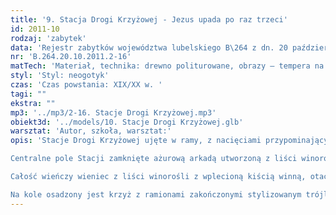 ```yaml
---
title: '9. Stacja Drogi Krzyżowej - Jezus upada po raz trzeci'
id: 2011-10
rodzaj: 'zabytek'
data: 'Rejestr zabytków województwa lubelskiego B\264 z dn. 20 października 2011 r.'
nr: 'B.264.20.10.2011.2-16'
matTech: 'Materiał, technika: drewno politurowane, obrazy – tempera na desce, snycerowanie '
styl: 'Styl: neogotyk'
czas: 'Czas powstania: XIX/XX w. '
tagi: ""
ekstra: ""
mp3: '../mp3/2-16. Stacje Drogi Krzyżowej.mp3'
obiekt3d: '../models/10. Stacje Drogi Krzyżowej.glb'
warsztat: 'Autor, szkoła, warsztat:'
opis: 'Stacje Drogi Krzyżowej ujęte w ramy, z nacięciami przypominającymi ornament sznurowy, flankowane czworobocznymi sterczynami z żabkami. 

Centralne pole Stacji zamknięte ażurową arkadą utworzoną z liści winorośli oraz kiści winogronowych. 

Całość wieńczy wieniec z liści winorośli z wplecioną kiścią winną, otaczający koło z rzymską cyfrą ukazującą kolejny numer Stacji. 

Na kole osadzony jest krzyż z ramionami zakończonymi stylizowanym trójliściem.'
---
```




